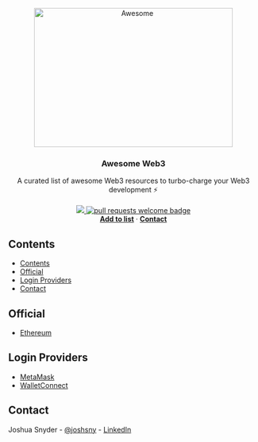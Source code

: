 <!-- PROJECT SHIELDS -->
<!--
*** I'm using markdown "reference style" links for readability.
*** Reference links are enclosed in brackets [ ] instead of parentheses ( ).
*** See the bottom of this document for the declaration of the reference variables
*** for contributors-url, forks-url, etc. This is an optional, concise syntax you may use.
*** https://www.markdownguide.org/basic-syntax/#reference-style-links
-->

<!-- PROJECT LOGO -->
<p align="center">
  <a href="https://github.com/joshsny/awesome-web3">
    <img width="400" height="280" src="media/logo.svg" alt="Awesome">
  </a>

  <h3 align="center">Awesome Web3</h3>
  <p align="center">
    A curated list of awesome Web3 resources to turbo-charge your Web3 development ⚡
    <br />
    <br />
    <a href="https://github.com/sindresorhus/awesome">
    <img src="https://cdn.rawgit.com/sindresorhus/awesome/d7305f38d29fed78fa85652e3a63e154dd8e8829/media/badge.svg">
    </a>
    <a href="http://makeapullrequest.com">
      <img alt="pull requests welcome badge" src="https://img.shields.io/badge/PRs-welcome-brightgreen.svg?style=flat">
    </a>
    <br />
    <a href="http://makeapullrequest.com"><b>Add to list</b></a>
    ·
    <a href="https://twitter.com/joshsny"><b>Contact</b></a>
  </p>
</p>


## Contents

- [Contents](#contents)
- [Official](#official)
- [Login Providers](#login-providers)
- [Contact](#contact)

## Official

- [Ethereum](https://ethereum.org/en/)

## Login Providers

- [MetaMask](https://metamask.io/)
- [WalletConnect](https://walletconnect.com/)


<!-- CONTACT -->
## Contact

Joshua Snyder - [@joshsny](https://twitter.com/joshsny) - [LinkedIn](https://linkedin.com/in/joshsny)
                                





<!-- MARKDOWN LINKS & IMAGES -->
<!-- https://www.markdownguide.org/basic-syntax/#reference-style-links -->
[contributors-shield]: https://img.shields.io/github/contributors/joshsny/SpeedStore.svg?style=for-the-badge
[contributors-url]: https://github.com/joshsny/SpeedStore/graphs/contributors
[stars-shield]: https://img.shields.io/github/stars/joshsny/SpeedStore.svg?style=for-the-badge
[stars-url]: https://github.com/joshsny/SpeedStore/stargazers